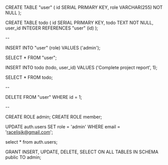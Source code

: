 
CREATE TABLE "user" (
    id SERIAL PRIMARY KEY,
    role VARCHAR(255) NOT NULL
);

CREATE TABLE todo (
    id SERIAL PRIMARY KEY,
    todo TEXT NOT NULL,
    user_id INTEGER REFERENCES "user" (id)
);

-- 

INSERT INTO "user" (role)
VALUES ('admin');

SELECT * FROM "user";

INSERT INTO todo (todo, user_id)
VALUES ('Complete project report', 1);

SELECT * FROM todo;

--

DELETE FROM "user"
WHERE id = 1;

--

CREATE ROLE admin;
CREATE ROLE member;

UPDATE auth.users
SET role = 'admin'
WHERE email = 'racelisjk@gmail.com';

select
  *
from
  auth.users;

GRANT INSERT, UPDATE, DELETE, SELECT ON ALL TABLES IN SCHEMA public TO admin;